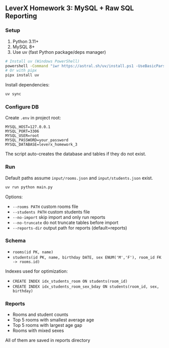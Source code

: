 ## LeverX Homework 3: MySQL + Raw SQL Reporting

### Setup
1. Python 3.11+
2. MySQL 8+
3. Use uv (fast Python package/deps manager)
```bash
# Install uv (Windows PowerShell)
powershell -Command "iwr https://astral.sh/uv/install.ps1 -UseBasicParsing | iex"
# Or with pipx
pipx install uv
```

Install dependencies:
```bash
uv sync
```

### Configure DB
Create `.env` in project root:
```
MYSQL_HOST=127.0.0.1
MYSQL_PORT=3306
MYSQL_USER=root
MYSQL_PASSWORD=your_password
MYSQL_DATABASE=leverx_homework_3
```

The script auto-creates the database and tables if they do not exist.

### Run
Default paths assume `input/rooms.json` and `input/students.json` exist.
```bash
uv run python main.py
```
Options:
- `--rooms PATH` custom rooms file
- `--students PATH` custom students file
- `--no-import` skip import and only run reports
- `--no-truncate` do not truncate tables before import
- `--reports-dir` output path for reports (default=reports)

### Schema
- `rooms(id PK, name)`
- `students(id PK, name, birthday DATE, sex ENUM('M','F'), room_id FK -> rooms.id)`

Indexes used for optimization:
- `CREATE INDEX idx_students_room ON students(room_id)`
- `CREATE INDEX idx_students_room_sex_bday ON students(room_id, sex, birthday)`

### Reports
- Rooms and student counts
- Top 5 rooms with smallest average age
- Top 5 rooms with largest age gap
- Rooms with mixed sexes

All of them are saved in reports directory
